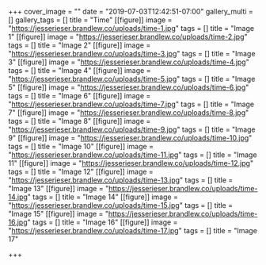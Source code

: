 +++
cover_image = ""
date = "2019-07-03T12:42:51-07:00"
gallery_multi = []
gallery_tags = []
title = "Time"
[[figure]]
image = "https://jesserieser.brandlew.co/uploads/time-1.jpg"
tags = []
title = "Image 1"
[[figure]]
image = "https://jesserieser.brandlew.co/uploads/time-2.jpg"
tags = []
title = "Image 2"
[[figure]]
image = "https://jesserieser.brandlew.co/uploads/time-3.jpg"
tags = []
title = "Image 3"
[[figure]]
image = "https://jesserieser.brandlew.co/uploads/time-4.jpg"
tags = []
title = "Image 4"
[[figure]]
image = "https://jesserieser.brandlew.co/uploads/time-5.jpg"
tags = []
title = "Image 5"
[[figure]]
image = "https://jesserieser.brandlew.co/uploads/time-6.jpg"
tags = []
title = "Image 6"
[[figure]]
image = "https://jesserieser.brandlew.co/uploads/time-7.jpg"
tags = []
title = "Image 7"
[[figure]]
image = "https://jesserieser.brandlew.co/uploads/time-8.jpg"
tags = []
title = "Image 8"
[[figure]]
image = "https://jesserieser.brandlew.co/uploads/time-9.jpg"
tags = []
title = "Image 9"
[[figure]]
image = "https://jesserieser.brandlew.co/uploads/time-10.jpg"
tags = []
title = "Image 10"
[[figure]]
image = "https://jesserieser.brandlew.co/uploads/time-11.jpg"
tags = []
title = "Image 11"
[[figure]]
image = "https://jesserieser.brandlew.co/uploads/time-12.jpg"
tags = []
title = "Image 12"
[[figure]]
image = "https://jesserieser.brandlew.co/uploads/time-13.jpg"
tags = []
title = "Image 13"
[[figure]]
image = "https://jesserieser.brandlew.co/uploads/time-14.jpg"
tags = []
title = "Image 14"
[[figure]]
image = "https://jesserieser.brandlew.co/uploads/time-15.jpg"
tags = []
title = "Image 15"
[[figure]]
image = "https://jesserieser.brandlew.co/uploads/time-16.jpg"
tags = []
title = "Image 16"
[[figure]]
image = "https://jesserieser.brandlew.co/uploads/time-17.jpg"
tags = []
title = "Image 17"

+++
